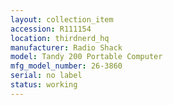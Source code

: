 ```yaml
---
layout: collection_item
accession: R111154
location: thirdnerd_hq
manufacturer: Radio Shack
model: Tandy 200 Portable Computer
mfg_model_number: 26-3860
serial: no label
status: working
---
```


